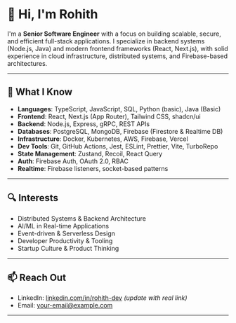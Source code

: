 # 👋 Hi, I'm Rohith

I'm a **Senior Software Engineer** with a focus on building scalable, secure, and efficient full-stack applications. I specialize in backend systems (Node.js, Java) and modern frontend frameworks (React, Next.js), with solid experience in cloud infrastructure, distributed systems, and Firebase-based architectures.

---

## 🧠 What I Know

- **Languages**: TypeScript, JavaScript, SQL, Python (basic), Java (Basic)
- **Frontend**: React, Next.js (App Router), Tailwind CSS, shadcn/ui
- **Backend**: Node.js, Express, gRPC, REST APIs
- **Databases**: PostgreSQL, MongoDB, Firebase (Firestore & Realtime DB)
- **Infrastructure**: Docker, Kubernetes, AWS, Firebase, Vercel
- **Dev Tools**: Git, GitHub Actions, Jest, ESLint, Prettier, Vite, TurboRepo
- **State Management**: Zustand, Recoil, React Query
- **Auth**: Firebase Auth, OAuth 2.0, RBAC
- **Realtime**: Firebase listeners, socket-based patterns

---

## 🔍 Interests

- Distributed Systems & Backend Architecture  
- AI/ML in Real-time Applications  
- Event-driven & Serverless Design  
- Developer Productivity & Tooling  
- Startup Culture & Product Thinking  

---

## 📫 Reach Out

- LinkedIn: [linkedin.com/in/rohith-dev](https://www.linkedin.com/in/rhthk) *(update with real link)*
- Email: [your-email@example.com](mailto:rhth.k.20@gmail.com)

---

<!-- You can enable these if you want -->
<!--
## 🧰 GitHub Stats

![GitHub Stats](https://github-readme-stats.vercel.app/api?username=rohith-dev&show_icons=true&hide_title=true)
![Top Langs](https://github-readme-stats.vercel.app/api/top-langs/?username=rohith-dev&layout=compact)

---

-->
